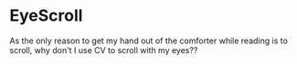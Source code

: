 # EyeScroll
As the only reason to get my hand out of the comforter while reading is to scroll, why don't I use CV to scroll with my eyes??
